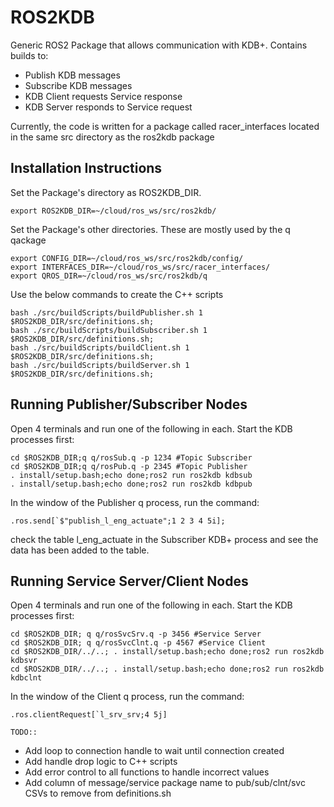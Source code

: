 # ROS2KDB
Generic ROS2 Package that allows communication with KDB+. 
Contains builds to:
* Publish KDB messages
* Subscribe KDB messages
* KDB Client requests Service response
* KDB Server responds to Service request

Currently, the code is written for a package called racer_interfaces located in the same src directory as the ros2kdb package

## Installation Instructions

Set the Package's directory as ROS2KDB_DIR. 

    export ROS2KDB_DIR=~/cloud/ros_ws/src/ros2kdb/

Set the Package's other directories. These are mostly used by the q qackage

    export CONFIG_DIR=~/cloud/ros_ws/src/ros2kdb/config/
    export INTERFACES_DIR=~/cloud/ros_ws/src/racer_interfaces/
    export QROS_DIR=~/cloud/ros_ws/src/ros2kdb/q

Use the below commands to create the C++ scripts

    bash ./src/buildScripts/buildPublisher.sh 1  $ROS2KDB_DIR/src/definitions.sh;
    bash ./src/buildScripts/buildSubscriber.sh 1 $ROS2KDB_DIR/src/definitions.sh;
    bash ./src/buildScripts/buildClient.sh 1     $ROS2KDB_DIR/src/definitions.sh;
    bash ./src/buildScripts/buildServer.sh 1     $ROS2KDB_DIR/src/definitions.sh;

## Running Publisher/Subscriber Nodes

Open 4 terminals and run one of the following in each. Start the KDB processes first:

    cd $ROS2KDB_DIR;q q/rosSub.q -p 1234 #Topic Subscriber
    cd $ROS2KDB_DIR;q q/rosPub.q -p 2345 #Topic Publisher
    . install/setup.bash;echo done;ros2 run ros2kdb kdbsub
    . install/setup.bash;echo done;ros2 run ros2kdb kdbpub

In the window of the Publisher q process, run the command: 

    .ros.send[`$"publish_l_eng_actuate";1 2 3 4 5i];

check the table l_eng_actuate in the Subscriber KDB+ process and see the data has been added to the table.

## Running Service Server/Client Nodes


Open 4 terminals and run one of the following in each. Start the KDB processes first:

    cd $ROS2KDB_DIR; q q/rosSvcSrv.q -p 3456 #Service Server
    cd $ROS2KDB_DIR; q q/rosSvcClnt.q -p 4567 #Service Client
    cd $ROS2KDB_DIR/../..; . install/setup.bash;echo done;ros2 run ros2kdb kdbsvr
    cd $ROS2KDB_DIR/../..; . install/setup.bash;echo done;ros2 run ros2kdb kdbclnt

In the window of the Client q process, run the command: 

    .ros.clientRequest[`l_srv_srv;4 5j]

```TODO::```
  * Add loop to connection handle to wait until connection created
  * Add handle drop logic to C++ scripts
  * Add error control to all functions to handle incorrect values
  * Add column of message/service package name to pub/sub/clnt/svc CSVs to remove from definitions.sh